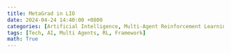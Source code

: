 ```yaml
---
title: MetaGrad in LIO
date: 2024-04-24 14:40:00 +0800
categories: [Artificial Intelligence, Multi-Agent Reinforcement Learning]
tags: [Tech, AI, Multi Agents, RL, Framework]
math: True
---
```


